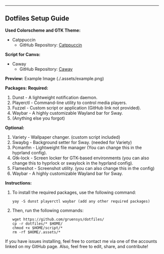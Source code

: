 -----------------------------------------
Dotfiles Setup Guide
-----------------------------------------

**Used Colorscheme and GTK Theme:** 
- Catppuccin
  - GitHub Repository: [Catppuccin](https://github.com/catppuccin/catppuccin)

**Script for Canva:** 
- Caway
  - GitHub Repository: [Caway](https://github.com/PROxZIMA/caway)

**Preview:** 
Example Image (./.assets/example.png)

**Packages:**
**Required:**
1. Dunst - A lightweight notification daemon.
2. Playerctl - Command-line utility to control media players.
3. Fuzzel - Custom script or application (GitHub link not provided).
4. Waybar - A highly customizable Wayland bar for Sway.
5. (Anything else you forgot)

**Optional:**
1. Variety - Wallpaper changer. (custom script included)
2. Swaybg - Background setter for Sway. (needed for Variety)
3. Pcmanfm - Lightweight file manager (You can change this in the hyprland config).
4. Gtk-lock - Screen locker for GTK-based environments (you can also change this to hyprlock or swaylock in the hyprland config).
5. Flameshot - Screenshot utility. (you can also change this in the config)
6. Waybar - A highly customizable Wayland bar for Sway.

**Instructions:**
1. To install the required packages, use the following command:
   ```
   yay -S dunst playerctl waybar (add any other required packages)
   ```
2. Then, run the following commands:
   ```
   wget https://github.com/gruensys/dotfiles/
   cp -r dotfiles/* $HOME/
   chmod +x $HOME/script/*
   rm -rf $HOME/.assets/*
   ```

If you have issues installing, feel free to contact me via one of the accounts linked on my GitHub page. Also, feel free to edit, share, and contribute!

